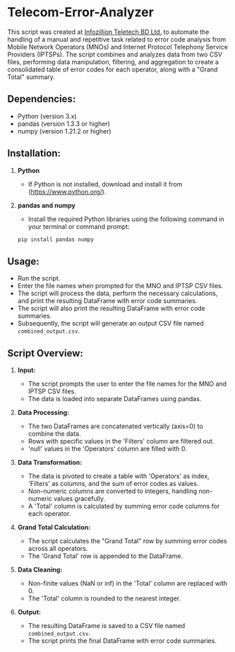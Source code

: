 # Telecom-Error-Analyzer

This script was created at [Infozillion Teletech BD Ltd.](https://www.infotelebd.com/) to automate the handling of a manual and repetitive task related to error code analysis from Mobile Network Operators (MNOs) and Internet Protocol Telephony Service Providers (IPTSPs). The script combines and analyzes data from two CSV files, performing data manipulation, filtering, and aggregation to create a consolidated table of error codes for each operator, along with a "Grand Total" summary.

## Dependencies:

- Python (version 3.x)
- pandas (version 1.3.3 or higher)
- numpy (version 1.21.2 or higher)

## Installation:

1. **Python**
   
   - If Python is not installed, download and install it from (https://www.python.org/).

2. **pandas and numpy**

   - Install the required Python libraries using the following command in your terminal or command prompt:

    ```python
    pip install pandas numpy
    ```
    
## Usage:

- Run the script.
- Enter the file names when prompted for the MNO and IPTSP CSV files.
- The script will process the data, perform the necessary calculations, and print the resulting DataFrame with error code summaries.
- The script will also print the resulting DataFrame with error code summaries.
- Subsequently, the script will generate an output CSV file named `combined_output.csv`.

## Script Overview:

1. **Input:**

   - The script prompts the user to enter the file names for the MNO and IPTSP CSV files.
   - The data is loaded into separate DataFrames using pandas.

2. **Data Processing:**

   - The two DataFrames are concatenated vertically (axis=0) to combine the data.
   - Rows with specific values in the 'Filters' column are filtered out.
   - 'null' values in the 'Operators' column are filled with 0.

3. **Data Transformation:**

   - The data is pivoted to create a table with 'Operators' as index, 'Filters' as columns, and the sum of error codes as values.
   - Non-numeric columns are converted to integers, handling non-numeric values gracefully.
   - A 'Total' column is calculated by summing error code columns for each operator.

4. **Grand Total Calculation:**

   - The script calculates the "Grand Total" row by summing error codes across all operators.
   - The 'Grand Total' row is appended to the DataFrame.

5. **Data Cleaning:**

   - Non-finite values (NaN or inf) in the 'Total' column are replaced with 0.
   - The 'Total' column is rounded to the nearest integer.

6. **Output:**

   - The resulting DataFrame is saved to a CSV file named `combined_output.csv`.
   - The script prints the final DataFrame with error code summaries.





